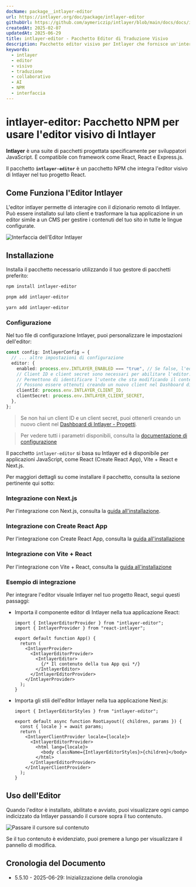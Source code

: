 ```yaml
---
docName: package__intlayer-editor
url: https://intlayer.org/doc/package/intlayer-editor
githubUrl: https://github.com/aymericzip/intlayer/blob/main/docs/docs/it/packages/intlayer-editor/index.md
createdAt: 2025-02-07
updatedAt: 2025-06-29
title: intlayer-editor - Pacchetto Editor di Traduzione Visivo
description: Pacchetto editor visivo per Intlayer che fornisce un'interfaccia intuitiva per gestire traduzioni e modifica collaborativa dei contenuti con assistenza AI.
keywords:
  - intlayer
  - editor
  - visivo
  - traduzione
  - collaborativo
  - AI
  - NPM
  - interfaccia
---
```


# intlayer-editor: Pacchetto NPM per usare l'editor visivo di Intlayer

**Intlayer** è una suite di pacchetti progettata specificamente per sviluppatori JavaScript. È compatibile con framework come React, React e Express.js.

Il pacchetto **`intlayer-editor`** è un pacchetto NPM che integra l'editor visivo di Intlayer nel tuo progetto React.

## Come Funziona l'Editor Intlayer

L'editor intlayer permette di interagire con il dizionario remoto di Intlayer. Può essere installato sul lato client e trasformare la tua applicazione in un editor simile a un CMS per gestire i contenuti del tuo sito in tutte le lingue configurate.

![Interfaccia dell'Editor Intlayer](https://github.com/aymericzip/intlayer/blob/main/docs/assets/intlayer_editor_ui.png)

## Installazione

Installa il pacchetto necessario utilizzando il tuo gestore di pacchetti preferito:

```bash packageManager="npm"
npm install intlayer-editor
```

```bash packageManager="pnpm"
pnpm add intlayer-editor
```

```bash packageManager="yarn"
yarn add intlayer-editor
```

### Configurazione

Nel tuo file di configurazione Intlayer, puoi personalizzare le impostazioni dell'editor:

```typescript
const config: IntlayerConfig = {
  // ... altre impostazioni di configurazione
  editor: {
    enabled: process.env.INTLAYER_ENABLED === "true", // Se false, l'editor è inattivo e non può essere accessibile.
    // Client ID e client secret sono necessari per abilitare l'editor.
    // Permettono di identificare l'utente che sta modificando il contenuto.
    // Possono essere ottenuti creando un nuovo client nel Dashboard di Intlayer - Progetti (https://intlayer.org/dashboard/projects).
    clientId: process.env.INTLAYER_CLIENT_ID,
    clientSecret: process.env.INTLAYER_CLIENT_SECRET,
  },
};
```

> Se non hai un client ID e un client secret, puoi ottenerli creando un nuovo client nel [Dashboard di Intlayer - Progetti](https://intlayer.org/dashboard/projects).

> Per vedere tutti i parametri disponibili, consulta la [documentazione di configurazione](https://github.com/aymericzip/intlayer/blob/main/docs/docs/it/configuration.md)

Il pacchetto `intlayer-editor` si basa su Intlayer ed è disponibile per applicazioni JavaScript, come React (Create React App), Vite + React e Next.js.

Per maggiori dettagli su come installare il pacchetto, consulta la sezione pertinente qui sotto:

### Integrazione con Next.js

Per l'integrazione con Next.js, consulta la [guida all'installazione](https://github.com/aymericzip/intlayer/blob/main/docs/docs/it/intlayer_with_nextjs_15.md).

### Integrazione con Create React App

Per l'integrazione con Create React App, consulta la [guida all'installazione](https://github.com/aymericzip/intlayer/blob/main/docs/docs/it/intlayer_with_create_react_app.md)

### Integrazione con Vite + React

Per l'integrazione con Vite + React, consulta la [guida all'installazione](https://github.com/aymericzip/intlayer/blob/main/docs/docs/it/intlayer_with_vite+react.md)

### Esempio di integrazione

Per integrare l'editor visuale Intlayer nel tuo progetto React, segui questi passaggi:

- Importa il componente editor di Intlayer nella tua applicazione React:

  ```tsx fileName="src/App.jsx"
  import { IntlayerEditorProvider } from "intlayer-editor";
  import { IntlayerProvider } from "react-intlayer";

  export default function App() {
    return (
      <IntlayerProvider>
        <IntlayerEditorProvider>
          <IntlayerEditor>
            {/* Il contenuto della tua App qui */}
          </IntlayerEditor>
        </IntlayerEditorProvider>
      </IntlayerProvider>
    );
  }
  ```

- Importa gli stili dell'editor Intlayer nella tua applicazione Next.js:

  ```tsx fileName="src/app/[locale]/layout.jsx"
  import { IntlayerEditorStyles } from "intlayer-editor";

  export default async function RootLayout({ children, params }) {
    const { locale } = await params;
    return (
      <IntlayerClientProvider locale={locale}>
        <IntlayerEditorProvider>
          <html lang={locale}>
            <body className={IntlayerEditorStyles}>{children}</body>
          </html>
        </IntlayerEditorProvider>
      </IntlayerClientProvider>
    );
  }
  ```

## Uso dell'Editor

Quando l'editor è installato, abilitato e avviato, puoi visualizzare ogni campo indicizzato da Intlayer passando il cursore sopra il tuo contenuto.

![Passare il cursore sul contenuto](https://github.com/aymericzip/intlayer/blob/main/docs/assets/intlayer_editor_hover_content.png)

Se il tuo contenuto è evidenziato, puoi premere a lungo per visualizzare il pannello di modifica.

## Cronologia del Documento

- 5.5.10 - 2025-06-29: Inizializzazione della cronologia

